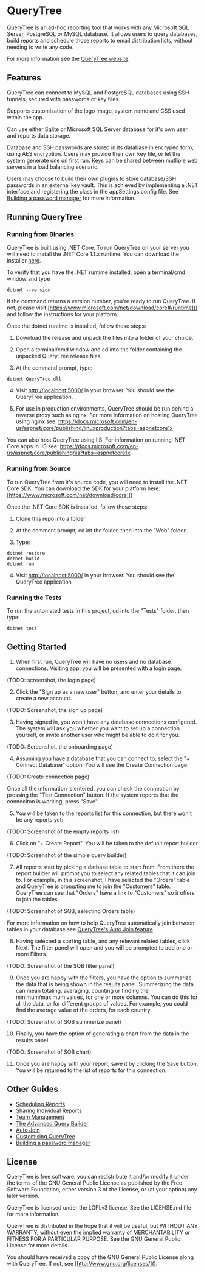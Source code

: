 # QueryTree

QueryTree is an ad-hoc reporting tool that works with any Microsoft 
SQL Server, PostgreSQL or MySQL database. It allows users to query 
databases, build reports and schedule those reports to email distribution
lists, without needing to write any code.

For more information see the [QueryTree website](http://querytreeapp.com)

## Features

QueryTree can connect to MySQL and PostgreSQL databases using SSH tunnels, 
secured with passwords or key files.

Supports customization of the logo image, system name and CSS used
within the app.

Can use either Sqlite or Microsoft SQL Server database for it's own user
and reports data storage. 

Database and SSH passwords are stored in its database in encryped form, 
using AES encryption. Users may provide their own key file, or let the
system generate one on first run. Keys can be shared between mutliple
web servers in a load balancing scenario.

Users may choose to build their own plugins to store database/SSH 
passwords in an external key vault. This is achieved by implementing 
a .NET interface and registering the class in the appSettings.config 
file. See [Building a password manager](#)
for more information.

## Running QueryTree

### Running from Binaries

QueryTree is built using .NET Core. To run QueryTree on your server
you will need to install the .NET Core 1.1.x runtime. You can download
the installer [here](https://www.microsoft.com/net/download/core#/runtime).

To verify that you have the .NET runtime installed, open a terminal/cmd
window and type

```
dotnet --version
```

If the command returns a version number, you're ready to run QueryTree.
If not, please visit [https://www.microsoft.com/net/download/core#/runtime]()
and follow the instructions for your platform.

Once the dotnet runtime is installed, follow these steps:

1. Download the release and unpack the files into a folder of your choice.

2. Open a terminal/cmd window and cd into the folder containing the unpacked QueryTree release files.

3. At the command prompt, type:

```
dotnet QueryTree.dll
```

4. Visit [http://localhost:5000/]() in your browser. You should see the QueryTree application.

5. For use in production environments, QueryTree should be run behind a reverse proxy such as nginx. For more information on hosting QueryTree using nginx see: https://docs.microsoft.com/en-us/aspnet/core/publishing/linuxproduction?tabs=aspnetcore1x

You can also host QueryTree using IIS. For information on running .NET Core apps
in IIS see: https://docs.microsoft.com/en-us/aspnet/core/publishing/iis?tabs=aspnetcore1x

### Running from Source

To run QueryTree from it's source code, you will need to install the .NET Core SDK. You can download
the SDK for your platform here: [https://www.microsoft.com/net/download/core]()

Once the .NET Core SDK is installed, follow these steps:

1. Clone this repo into a folder

2. At the comment prompt, cd int the folder, then into the "Web" folder.

3. Type:
 
```
dotnet restore
dotnet build
dotnet run
```
 
4. Visit [http://localhost:5000/]() in your browser. You should see the QueryTree application

### Running the Tests

To run the automated tests in this project, cd into the "Tests" folder, then type:

```
dotnet test
```

## Getting Started

1. When first run, QueryTree will have no users and no database connections. Visiting
app, you will be presented with a login page:

(TODO: screenshot, the login page)

2. Click the "Sign up as a new user" button, and enter your details to create a new account.

(TODO: Screenshot, the sign up page)

3. Having signed in, you won't have any database connections configured. The system
will ask you whether you want to set up a connection yourself, or invite another user
who might be able to do it for you.

(TODO: Screenshot, the onboarding page)

4. Assuming you have a database that you can connect to, select the "+ Connect Database" 
option. You will see the Create Connection page:

(TODO: Create connection page)

Once all the information is entered, you can check the connection by pressing the
"Test Connection" button. If the system reports that the conneciton is working,
press "Save".

5. You will be taken to the reports list for this connection, but there won't be
any reports yet:

(TODO: Screenshot of the empty reports list)

6. Click on "+ Create Report". You will be taken to the defualt report builder

(TODO: Screenshot of the simple query builder)

7. All reports start by picking a datbase table to start from. From there
the report builder will prompt you to select any related tables that it can
join to. For example, in this screenshot, I have selected the "Orders" table
and QueryTree is prompting me to join the "Customers" table. QueryTree can see
that "Orders" have a link to "Customers" so it offers to join the tables.

(TODO: Screenshot of SQB, selecting Orders table)

For more information on how to help QueryTree automatically join between tables
in your database see [QueryTree's Auto Join feature](#)

8. Having selected a starting table, and any relevant related tables, click Next.
The filter panel will open and you will be prompted to add one or more Filters.

(TODO: Screenshot of the SQB filter panel)

9. Once you are happy with the filters, you have the option to summarize the data
that is being shown in the results panel. Summerizing the data can mean totaling, 
averaging, counting or finding the minimum/maximum values, for one or more columns.
You can do this for all the data, or for different groups of values. For example, 
you could find the average value of the orders, for each country.

(TODO: Screenshot of SQB summerize panel)

10. Finally, you have the option of generating a chart from the data in the results
panel.

(TODO: Screenshot of SQB chart)

11. Once you are happy with your report, save it by clicking the Save button. You
will be returned to the list of reports for this connection.

## Other Guides

 * [Scheduling Reports](#)
 * [Sharing Individual Reports](#)
 * [Team Management](#)
 * [The Advanced Query Builder](#)
 * [Auto Join](#)
 * [Customising QueryTree](#)
 * [Building a password manager](#)

## License

QueryTree is free software: you can redistribute it and/or modify
it under the terms of the GNU General Public License as published by
the Free Software Foundation, either version 3 of the License, or
(at your option) any later version.

QueryTree is licensed under the LGPLv3 license. See the LICENSE.md 
file for more information.

QueryTree is distributed in the hope that it will be useful,
but WITHOUT ANY WARRANTY; without even the implied warranty of
MERCHANTABILITY or FITNESS FOR A PARTICULAR PURPOSE.  See the
GNU General Public License for more details.

You should have received a copy of the GNU General Public License
along with QueryTree.  If not, see [http://www.gnu.org/licenses/]().
